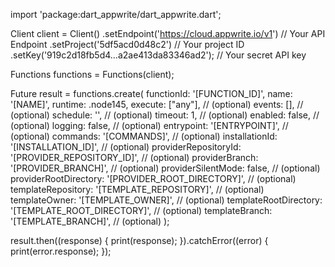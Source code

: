 import 'package:dart_appwrite/dart_appwrite.dart';

Client client = Client()
  .setEndpoint('https://cloud.appwrite.io/v1') // Your API Endpoint
  .setProject('5df5acd0d48c2') // Your project ID
  .setKey('919c2d18fb5d4...a2ae413da83346ad2'); // Your secret API key

Functions functions = Functions(client);

Future result = functions.create(
  functionId: '[FUNCTION_ID]',
  name: '[NAME]',
  runtime:  .node145,
  execute: ["any"], // (optional)
  events: [], // (optional)
  schedule: '', // (optional)
  timeout: 1, // (optional)
  enabled: false, // (optional)
  logging: false, // (optional)
  entrypoint: '[ENTRYPOINT]', // (optional)
  commands: '[COMMANDS]', // (optional)
  installationId: '[INSTALLATION_ID]', // (optional)
  providerRepositoryId: '[PROVIDER_REPOSITORY_ID]', // (optional)
  providerBranch: '[PROVIDER_BRANCH]', // (optional)
  providerSilentMode: false, // (optional)
  providerRootDirectory: '[PROVIDER_ROOT_DIRECTORY]', // (optional)
  templateRepository: '[TEMPLATE_REPOSITORY]', // (optional)
  templateOwner: '[TEMPLATE_OWNER]', // (optional)
  templateRootDirectory: '[TEMPLATE_ROOT_DIRECTORY]', // (optional)
  templateBranch: '[TEMPLATE_BRANCH]', // (optional)
);

result.then((response) {
  print(response);
}).catchError((error) {
  print(error.response);
});
